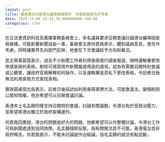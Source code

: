 ```yaml
---
layout: post
title: 議員要求討論港台編導被捕事件　何君堯稱會先作考慮
date: 2020-11-09 15:41:38.000000000 +08:00
categories: rthk
---
```


在立法會資訊科技及廣播事務委員會上，多名議員要求召開會議討論港台編導因查冊被捕，可能影響新聞自由一事，委員會主席何君堯表示，聽到議員意見，會先作考慮，同時讓業界先向部門反映，他會在下次會議給予方向和看法。

民主黨黃碧雲表示，過去不少新聞工作者利用查冊進行調查報道，現時運輸署更改申請查冊的表格，刪除可填寫用作新聞報道用途的選項，認為有需要召開特別會議或公聽會，讓政府官員解釋如何操作，以及運輸署是否私下更改表格，令記者日後無法利用查冊方式查找真相。

實政圓桌田北辰表示，記者日後採訪如利用查冊車牌方法，可能會違法，變相削弱公眾知情權，他亦希望可以召開會議討論。

香港本土毛孟靜同樣支持召開特別會議，討論有關議題，令港台免於受政治壓力，並希望將港台獨立於政府架構運作。

何君堯回應說，港台的問題是好大的問題，他都希望可以作整體討論，令港台工作可與新聞處達到協同效應。毛孟靜隨即反駁，指有關做法並不可能，香港電台並非政府喉舌，何君堯表示，不能未討論就作出結論，指毛孟靜的說法有點武斷。
